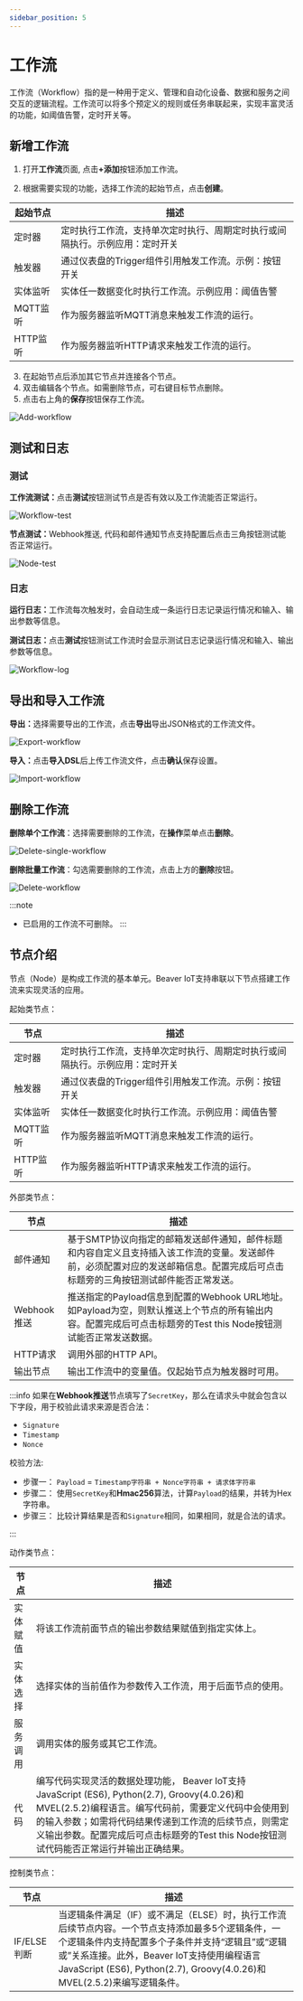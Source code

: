 ```yaml
---
sidebar_position: 5
---
```


# 工作流
工作流（Workflow）指的是一种用于定义、管理和自动化设备、数据和服务之间交互的逻辑流程。工作流可以将多个预定义的规则或任务串联起来，实现丰富灵活的功能，如阈值告警，定时开关等。

## 新增工作流

1. 打开<b>工作流</b>页面, 点击<b>+添加</b>按钮添加工作流。

2. 根据需要实现的功能，选择工作流的起始节点，点击<b>创建</b>。

| 起始节点 | 描述                                                         |
| -------- | ------------------------------------------------------------ |
| 定时器   | 定时执行工作流，支持单次定时执行、周期定时执行或间隔执行。示例应用：定时开关 |
| 触发器   | 通过仪表盘的Trigger组件引用触发工作流。示例：按钮开关        |
| 实体监听 | 实体任一数据变化时执行工作流。示例应用：阈值告警             |
| MQTT监听 | 作为服务器监听MQTT消息来触发工作流的运行。                   |
| HTTP监听 | 作为服务器监听HTTP请求来触发工作流的运行。                   |

3. 在起始节点后添加其它节点并连接各个节点。
4. 双击编辑各个节点。如需删除节点，可右键目标节点删除。
5. 点击右上角的<b>保存</b>按钮保存工作流。

![Add-workflow](/img/zh/add-workflow.png)



## 测试和日志

### 测试

<b>工作流测试：</b>点击<b>测试</b>按钮测试节点是否有效以及工作流能否正常运行。

![Workflow-test](/img/zh/workflow-test.png)

<b>节点测试：</b>Webhook推送, 代码和邮件通知节点支持配置后点击三角按钮测试能否正常运行。

![Node-test](/img/zh/node-test.png)



### 日志

<b>运行日志：</b>工作流每次触发时，会自动生成一条运行日志记录运行情况和输入、输出参数等信息。

<b>测试日志：</b>点击<b>测试</b>按钮测试工作流时会显示测试日志记录运行情况和输入、输出参数等信息。

![Workflow-log](/img/zh/workflow-log.png)



## 导出和导入工作流

<b>导出：</b>选择需要导出的工作流，点击<b>导出</b>导出JSON格式的工作流文件。

![Export-workflow](/img/zh/export-workflow.png)

<b>导入：</b>点击<b>导入DSL</b>后上传工作流文件，点击<b>确认</b>保存设置。

![Import-workflow](/img/zh/import-workflow.png)



## 删除工作流

**删除单个工作流**：选择需要删除的工作流，在<b>操作</b>菜单点击<b>删除</b>。

![Delete-single-workflow](/img/delete-single-workflow.png)

**删除批量工作流**：勾选需要删除的工作流，点击上方的<b>删除</b>按钮。

![Delete-workflow](/img/delete-workflow.png)

:::note

- 已启用的工作流不可删除。
  :::


## 节点介绍

节点（Node）是构成工作流的基本单元。Beaver IoT支持串联以下节点搭建工作流来实现灵活的应用。

起始类节点：

| 节点     | 描述                                                         |
| -------- | ------------------------------------------------------------ |
| 定时器   | 定时执行工作流，支持单次定时执行、周期定时执行或间隔执行。示例应用：定时开关 |
| 触发器   | 通过仪表盘的Trigger组件引用触发工作流。示例：按钮开关        |
| 实体监听 | 实体任一数据变化时执行工作流。示例应用：阈值告警             |
| MQTT监听 | 作为服务器监听MQTT消息来触发工作流的运行。                   |
| HTTP监听 | 作为服务器监听HTTP请求来触发工作流的运行。                   |

外部类节点：

| 节点        | 描述                                                         |
| ----------- | ------------------------------------------------------------ |
| 邮件通知    | 基于SMTP协议向指定的邮箱发送邮件通知，邮件标题和内容自定义且支持插入该工作流的变量。发送邮件前，必须配置对应的发送邮箱信息。配置完成后可点击标题旁的三角按钮测试邮件能否正常发送。 |
| Webhook推送 | 推送指定的Payload信息到配置的Webhook URL地址。如Payload为空，则默认推送上个节点的所有输出内容。配置完成后可点击标题旁的Test this Node按钮测试能否正常发送数据。 |
| HTTP请求    | 调用外部的HTTP API。                                         |
| 输出节点    | 输出工作流中的变量值。仅起始节点为触发器时可用。             |

:::info
如果在<b>Webhook推送</b>节点填写了`SecretKey`，那么在请求头中就会包含以下字段，用于校验此请求来源是否合法：

* `Signature`
* `Timestamp`
* `Nonce`

校验方法: 
* 步骤一： `Payload` = ```Timestamp字符串 + Nonce字符串 + 请求体字符串```
* 步骤二： 使用`SecretKey`和**Hmac256**算法，计算`Payload`的结果，并转为Hex字符串。
* 步骤三： 比较计算结果是否和`Signature`相同，如果相同，就是合法的请求。

:::

动作类节点：

| 节点     | 描述                                                         |
| -------- | ------------------------------------------------------------ |
| 实体赋值 | 将该工作流前面节点的输出参数结果赋值到指定实体上。           |
| 实体选择 | 选择实体的当前值作为参数传入工作流，用于后面节点的使用。     |
| 服务调用 | 调用实体的服务或其它工作流。                                 |
| 代码     | 编写代码实现灵活的数据处理功能， Beaver IoT支持JavaScript (ES6), Python(2.7), Groovy(4.0.26)和MVEL(2.5.2)编程语言。编写代码前，需要定义代码中会使用到的输入参数；如需将代码结果传递到工作流的后续节点，则需定义输出参数。配置完成后可点击标题旁的Test this Node按钮测试代码能否正常运行并输出正确结果。 |

控制类节点：

| 节点        | 描述                                                         |
| ----------- | ------------------------------------------------------------ |
| IF/ELSE判断 | 当逻辑条件满足（IF）或不满足（ELSE）时，执行工作流后续节点内容。一个节点支持添加最多5个逻辑条件，一个逻辑条件内支持配置多个子条件并支持“逻辑且”或“逻辑或”关系连接。此外，Beaver IoT支持使用编程语言JavaScript (ES6), Python(2.7), Groovy(4.0.26)和MVEL(2.5.2)来编写逻辑条件。 |

